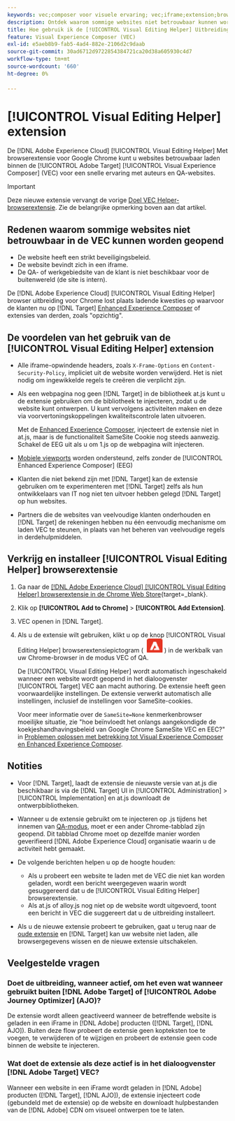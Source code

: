 ```yaml
---
keywords: vec;composer voor visuele ervaring; vec;iframe;extension;browser;faq
description: Ontdek waarom sommige websites niet betrouwbaar kunnen worden geopend in de [!UICONTROL Visual Experience Composer] (VEC). De [!UICONTROL Visual Editing Helper] Met browserextensie kunt u websites betrouwbaar laden binnen de VEC.
title: Hoe gebruik ik de [!UICONTROL Visual Editing Helper] Uitbreiding?
feature: Visual Experience Composer (VEC)
exl-id: e5aeb8b9-fab5-4ad4-882e-2106d2c9daab
source-git-commit: 30ad6712d9722854384721ca20d38a605930c4d7
workflow-type: tm+mt
source-wordcount: '660'
ht-degree: 0%

---
```


# [!UICONTROL Visual Editing Helper] extension

De [!DNL Adobe Experience Cloud] [!UICONTROL Visual Editing Helper] Met browserextensie voor Google Chrome kunt u websites betrouwbaar laden binnen de [!UICONTROL Adobe Target] [!UICONTROL Visual Experience Composer] (VEC) voor een snelle ervaring met auteurs en QA-websites.

>[!IMPORTANT]
>
>Deze nieuwe extensie vervangt de vorige [Doel VEC Helper-browserextensie](/help/main/c-experiences/c-visual-experience-composer/r-troubleshoot-composer/vec-helper-browser-extension.md). Zie de belangrijke opmerking boven aan dat artikel.

## Redenen waarom sommige websites niet betrouwbaar in de VEC kunnen worden geopend

* De website heeft een strikt beveiligingsbeleid.
* De website bevindt zich in een iframe.
* De QA- of werkgebiedsite van de klant is niet beschikbaar voor de buitenwereld (de site is intern).

De [!DNL Adobe Experience Cloud] [!UICONTROL Visual Editing Helper] browser uitbreiding voor Chrome lost plaats ladende kwesties op waarvoor de klanten nu op [!DNL Target] [Enhanced Experience Composer](/help/main/administrating-target/visual-experience-composer-set-up.md#eec) of extensies van derden, zoals &quot;opzichtig&quot;.

## De voordelen van het gebruik van de [!UICONTROL Visual Editing Helper] extension

* Alle iframe-opwindende headers, zoals `X-Frame-Options` en `Content-Security-Policy`, impliciet uit de website worden verwijderd. Het is niet nodig om ingewikkelde regels te creëren die verplicht zijn.
* Als een webpagina nog geen [!DNL Target] in de bibliotheek at.js kunt u de extensie gebruiken om de bibliotheek te injecteren, zodat u de website kunt ontwerpen. U kunt vervolgens activiteiten maken en deze via voorvertoningskoppelingen kwaliteitscontrole laten uitvoeren.

   Met de [Enhanced Experience Composer](/help/main/administrating-target/visual-experience-composer-set-up.md#eec), injecteert de extensie niet in at.js, maar is de functionaliteit SameSite Cookie nog steeds aanwezig. Schakel de EEG uit als u om 1.js op de webpagina wilt injecteren.

* [Mobiele viewports](/help/main/c-experiences/c-visual-experience-composer/mobile-viewports.md) worden ondersteund, zelfs zonder de [!UICONTROL Enhanced Experience Composer] (EEG)
* Klanten die niet bekend zijn met [!DNL Target] kan de extensie gebruiken om te experimenteren met [!DNL Target] zelfs als hun ontwikkelaars van IT nog niet ten uitvoer hebben gelegd [!DNL Target] op hun websites.
* Partners die de websites van veelvoudige klanten onderhouden en [!DNL Target] de rekeningen hebben nu één eenvoudig mechanisme om laden VEC te steunen, in plaats van het beheren van veelvoudige regels in derdehulpmiddelen.

## Verkrijg en installeer [!UICONTROL Visual Editing Helper] browserextensie

1. Ga naar de [[!DNL Adobe Experience Cloud] [!UICONTROL Visual Editing Helper] browserextensie in de Chrome Web Store](https://chrome.google.com/webstore/detail/adobe-experience-cloud-vi/kgmjjkfjacffaebgpkpcllakjifppnca){target=_blank}.
1. Klik op **[!UICONTROL Add to Chrome]** > **[!UICONTROL Add Extension]**.
1. VEC openen in [!DNL Target].
1. Als u de extensie wilt gebruiken, klikt u op de knop [!UICONTROL Visual Editing Helper] browserextensiepictogram ( ![Pictogram Visuele bewerkingsextensie](/help/main/c-experiences/c-visual-experience-composer/r-troubleshoot-composer/assets/visual-editing-helper.png) ) in de werkbalk van uw Chrome-browser in de modus VEC of QA.

   De [!UICONTROL Visual Editing Helper] wordt automatisch ingeschakeld wanneer een website wordt geopend in het dialoogvenster [!UICONTROL Target] VEC aan macht authoring. De extensie heeft geen voorwaardelijke instellingen. De extensie verwerkt automatisch alle instellingen, inclusief de instellingen voor SameSite-cookies.

   Voor meer informatie over de `SameSite=None` kenmerkenbrowser moeilijke situatie, zie &quot;hoe beïnvloedt het onlangs aangekondigde de koekjeshandhavingsbeleid van Google Chrome SameSite VEC en EEC?&quot; in [Problemen oplossen met betrekking tot Visual Experience Composer en Enhanced Experience Composer](/help/main/c-experiences/c-visual-experience-composer/r-troubleshoot-composer/issues-related-to-the-visual-experience-composer-vec-and-enhanced-experience-composer-eec.md).

## Notities

* Voor [!DNL Target], laadt de extensie de nieuwste versie van at.js die beschikbaar is via de [!DNL Target] UI in [!UICONTROL Administration] > [!UICONTROL Implementation] en at.js downloadt de ontwerpbibliotheken.
* Wanneer u de extensie gebruikt om te injecteren op .js tijdens het innemen van [QA-modus](/help/main/c-activities/c-activity-qa/activity-qa.md), moet er een ander Chrome-tabblad zijn geopend. Dit tabblad Chrome moet op dezelfde manier worden geverifieerd [!DNL Adobe Experience Cloud] organisatie waarin u de activiteit hebt gemaakt.
* De volgende berichten helpen u op de hoogte houden:

   * Als u probeert een website te laden met de VEC die niet kan worden geladen, wordt een bericht weergegeven waarin wordt gesuggereerd dat u de [!UICONTROL Visual Editing Helper] browserextensie.
   * Als at.js of alloy.js nog niet op de website wordt uitgevoerd, toont een bericht in VEC die suggereert dat u de uitbreiding installeert.
* Als u de nieuwe extensie probeert te gebruiken, gaat u terug naar de [oude extensie](/help/main/c-experiences/c-visual-experience-composer/r-troubleshoot-composer/vec-helper-browser-extension.md) en [!DNL Target] kan uw website niet laden, alle browsergegevens wissen en de nieuwe extensie uitschakelen.

## Veelgestelde vragen

### Doet de uitbreiding, wanneer actief, om het even wat wanneer gebruikt buiten [!DNL Adobe Target] of [!UICONTROL Adobe Journey Optimizer] (AJO)?

De extensie wordt alleen geactiveerd wanneer de betreffende website is geladen in een iFrame in [!DNL Adobe] producten ([!DNL Target], [!DNL AJO]). Buiten deze flow probeert de extensie geen kopteksten toe te voegen, te verwijderen of te wijzigen en probeert de extensie geen code binnen de website te injecteren.

### Wat doet de extensie als deze actief is in het dialoogvenster [!DNL Adobe Target] VEC?

Wanneer een website in een iFrame wordt geladen in [!DNL Adobe] producten ([!DNL Target], [!DNL AJO]), de extensie injecteert code (gebundeld met de extensie) op de website en downloadt hulpbestanden van de [!DNL Adobe] CDN om visueel ontwerpen toe te laten.
